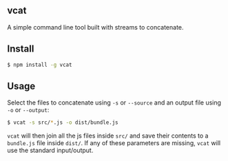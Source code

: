 ## vcat

A simple command line tool built with streams to concatenate.

## Install

```bash
$ npm install -g vcat
```

## Usage

Select the files to concatenate using `-s` or `--source` and an output file using `-o` or `--output`:

```bash
$ vcat -s src/*.js -o dist/bundle.js
```
`vcat` will then join all the js files inside `src/` and save their contents to a `bundle.js` file inside `dist/`.
If any of these parameters are missing, `vcat` will use the standard input/output.
